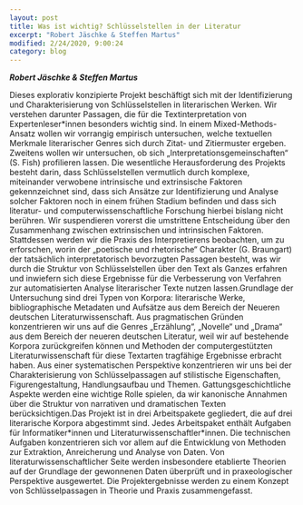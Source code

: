```yaml
---
layout: post
title: Was ist wichtig? Schlüsselstellen in der Literatur
excerpt: "Robert Jäschke & Steffen Martus"
modified: 2/24/2020, 9:00:24
category: blog
---
```


***Robert Jäschke & Steffen Martus***

Dieses explorativ konzipierte Projekt beschäftigt sich mit der
Identifizierung und Charakterisierung von Schlüsselstellen in
literarischen Werken. Wir verstehen darunter Passagen, die für die
Textinterpretation von Expertenleser\*innen besonders wichtig sind. In
einem Mixed-Methods-Ansatz wollen wir vorrangig empirisch untersuchen,
welche textuellen Merkmale literarischer Genres sich durch Zitat- und
Zitiermuster ergeben. Zweitens wollen wir untersuchen, ob sich
„Interpretationsgemeinschaften“ (S. Fish) profilieren lassen. Die
wesentliche Herausforderung des Projekts besteht darin, dass
Schlüsselstellen vermutlich durch komplexe, miteinander verwobene
intrinsische und extrinsische Faktoren gekennzeichnet sind, dass sich
Ansätze zur Identifizierung und Analyse solcher Faktoren noch in einem
frühen Stadium befinden und dass sich literatur- und
computerwissenschaftliche Forschung hierbei bislang nicht berühren. Wir
suspendieren vorerst die umstrittene Entscheidung über den Zusammenhang
zwischen extrinsischen und intrinsischen Faktoren. Stattdessen werden
wir die Praxis des Interpretierens beobachten, um zu erforschen, worin
der „poetische und rhetorische“ Charakter (G. Braungart) der tatsächlich
interpretatorisch bevorzugten Passagen besteht, was wir durch die
Struktur von Schlüsselstellen über den Text als Ganzes erfahren und
inwiefern sich diese Ergebnisse für die Verbesserung von Verfahren zur
automatisierten Analyse literarischer Texte nutzen lassen.Grundlage der
Untersuchung sind drei Typen von Korpora: literarische Werke,
bibliographische Metadaten und Aufsätze aus dem Bereich der Neueren
deutschen Literaturwissenschaft. Aus pragmatischen Gründen konzentrieren
wir uns auf die Genres „Erzählung“, „Novelle“ und „Drama“ aus dem
Bereich der neueren deutschen Literatur, weil wir auf bestehende Korpora
zurückgreifen können und Methoden der computergestützten
Literaturwissenschaft für diese Textarten tragfähige Ergebnisse erbracht
haben. Aus einer systematischen Perspektive konzentrieren wir uns bei
der Charakterisierung von Schlüsselpassagen auf stilistische
Eigenschaften, Figurengestaltung, Handlungsaufbau und Themen.
Gattungsgeschichtliche Aspekte werden eine wichtige Rolle spielen, da
wir kanonische Annahmen über die Struktur von narrativen und
dramatischen Texten berücksichtigen.Das Projekt ist in drei
Arbeitspakete gegliedert, die auf drei literarische Korpora abgestimmt
sind. Jedes Arbeitspaket enthält Aufgaben für Informatiker\*innen und
Literaturwissenschaftler\*innen. Die technischen Aufgaben konzentrieren
sich vor allem auf die Entwicklung von Methoden zur Extraktion,
Anreicherung und Analyse von Daten. Von literaturwissenschaftlicher
Seite werden insbesondere etablierte Theorien auf der Grundlage der
gewonnenen Daten überprüft und in praxeologischer Perspektive
ausgewertet. Die Projektergebnisse werden zu einem Konzept von
Schlüsselpassagen in Theorie und Praxis zusammengefasst.
